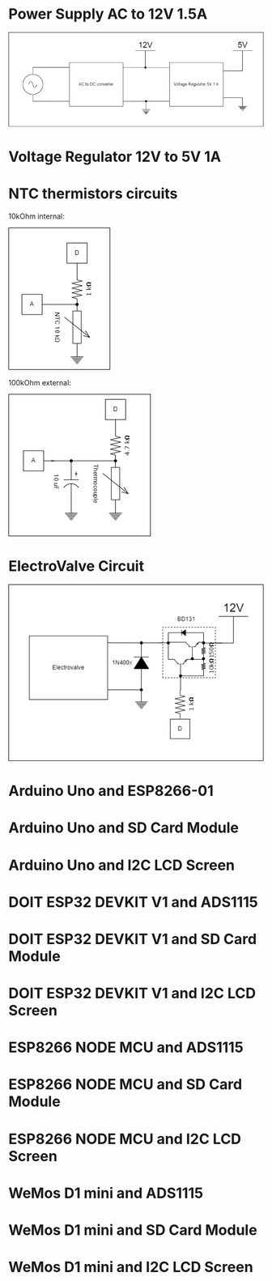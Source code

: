 # Power Supply AC to 12V 1.5A

![Block_Diagram_Power_Supply](Power-Supply.png)

# Voltage Regulator 12V to 5V 1A

# NTC thermistors circuits

10kOhm internal:

![Internal_Temperature_Sensor](NTC-waterproof.png)

100kOhm external:

![External_Temperature_Sensor](NTC-external.png)

# ElectroValve Circuit

![Electrovalve](Electrovalve-Circuit.png)

# Arduino Uno and ESP8266-01

# Arduino Uno and SD Card Module

# Arduino Uno and I2C LCD Screen

# DOIT ESP32 DEVKIT V1 and ADS1115

# DOIT ESP32 DEVKIT V1 and SD Card Module

# DOIT ESP32 DEVKIT V1 and I2C LCD Screen

# ESP8266 NODE MCU and ADS1115

# ESP8266 NODE MCU and SD Card Module

# ESP8266 NODE MCU and I2C LCD Screen

# WeMos D1 mini and ADS1115

# WeMos D1 mini and SD Card Module

# WeMos D1 mini and I2C LCD Screen
